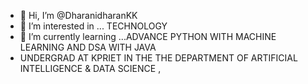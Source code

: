 - 👋 Hi, I’m @DharanidharanKK
- 👀 I’m interested in ... TECHNOLOGY
- 🌱 I’m currently learning ...ADVANCE PYTHON WITH MACHINE LEARNING AND DSA WITH JAVA
- UNDERGRAD AT KPRIET IN THE THE DEPARTMENT OF ARTIFICIAL INTELLIGENCE & DATA SCIENCE ,

<!---
DharanidharanKK/DharanidharanKK is a ✨ special ✨ repository because its `README.md` (this file) appears on your GitHub profile.
You can click the Preview link to take a look at your changes.
--->
